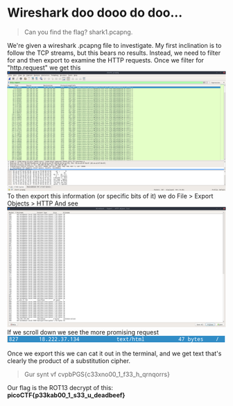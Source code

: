 # Wireshark doo dooo do doo...

> Can you find the flag? shark1.pcapng.

We're given a wireshark .pcapng file to investigate.
My first inclination is to follow the TCP streams, but this bears no results.
Instead, we need to filter for and then export to examine the HTTP requests.
Once we filter for "http.request" we get this
![image](pics/wireshark-doo-http.png)
To then export this information (or specific bits of it) we do 
File > Export Objects > HTTP
And see
![image](pics/wireshark-doo-export.png)
If we scroll down we see the more promising request
![image](pics/wirehark-doo-promise.png)

Once we export this we can cat it out in the terminal, and we get text that's clearly the product of a substitution cipher.

> Gur synt vf cvpbPGS{c33xno00_1_f33_h_qrnqorrs}

Our flag is the ROT13 decrypt of this:
**picoCTF{p33kab00_1_s33_u_deadbeef}**